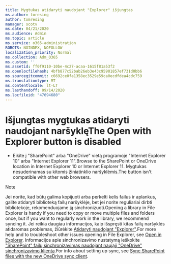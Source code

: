 ```yaml
---
title: Mygtukas atidaryti naudojant "Explorer" išjungtas
ms.author: toresing
author: tomresing
manager: scotv
ms.date: 04/21/2020
ms.audience: Admin
ms.topic: article
ms.service: o365-administration
ROBOTS: NOINDEX, NOFOLLOW
localization_priority: Normal
ms.collection: Adm_O365
ms.custom: ''
ms.assetid: ff0f9110-10be-4c27-acaa-1615f81a53f2
ms.openlocfilehash: 4bfb877c52bab26eb3e43c95901857ef731d0bb6
ms.sourcegitcommit: c6692ce0fa1358ec3529e59ca0ecdfdea4cdc759
ms.translationtype: MT
ms.contentlocale: lt-LT
ms.lasthandoff: 09/14/2020
ms.locfileid: "47694680"
---
```

# <a name="the-open-with-explorer-button-is-disabled"></a><span data-ttu-id="bb9e2-102">Išjungtas mygtukas atidaryti naudojant naršyklę</span><span class="sxs-lookup"><span data-stu-id="bb9e2-102">The Open with Explorer button is disabled</span></span>

- <span data-ttu-id="bb9e2-103">Eikite į "SharePoint" arba "OneDrive" vietą programoje "Internet Explorer 10" arba "Internet Explorer 11".</span><span class="sxs-lookup"><span data-stu-id="bb9e2-103">Browse to the SharePoint or OneDrive location in Internet Explorer 10 or Internet Explorer 11.</span></span> <span data-ttu-id="bb9e2-104">Mygtukas nesuderinamas su kitomis žiniatinklio naršyklėmis.</span><span class="sxs-lookup"><span data-stu-id="bb9e2-104">The button isn't compatible with other web browsers.</span></span>
    
> [!NOTE]
> <span data-ttu-id="bb9e2-105">Jei norite, kad būtų galima kopijuoti arba perkelti kelis failus ir aplankus, galite atidaryti biblioteką failų naršyklėje, bet jei norite reguliariai dirbti bibliotekoje, rekomenduojame ją sinchronizuoti.</span><span class="sxs-lookup"><span data-stu-id="bb9e2-105">Opening a library in File Explorer is handy if you need to copy or move multiple files and folders once, but if you want to regularly work in the library, we recommend syncing it.</span></span> <span data-ttu-id="bb9e2-106">Jei reikia daugiau informacijos, kaip išspręsti kitas failų naršyklės atidaromas problemas, žiūrėkite [Atidaryti naudojant "Explorer"](https://go.microsoft.com/fwlink/?linkid=871665).</span><span class="sxs-lookup"><span data-stu-id="bb9e2-106">For more help and to troubleshoot other issues opening in File Explorer, see [Open in Explorer](https://go.microsoft.com/fwlink/?linkid=871665).</span></span> <span data-ttu-id="bb9e2-107">Informacijos apie sinchronizavimo nustatymą ieškokite ["SharePoint" failų sinchronizavimas naudojant naująjį "OneDrive" sinchronizavimo klientą](https://go.microsoft.com/fwlink/?linkid=871666).</span><span class="sxs-lookup"><span data-stu-id="bb9e2-107">For info about setting up sync, see [Sync SharePoint files with the new OneDrive sync client](https://go.microsoft.com/fwlink/?linkid=871666).</span></span> 
  

